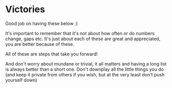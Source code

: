 # Victories

Good job on having these below :)

It's important to remember that it's not about how often or do numbers change, gaps etc. It's just about each of these are great and appreciated, you are better because of these.

All of these are steps that take you forward!

And don't worry about mundane or trivial, it all matters and having a long list is always better than a short one. Don't downplay all the little things you do (and keep it private from others if you wish, but at the very least don't push yourself down)
